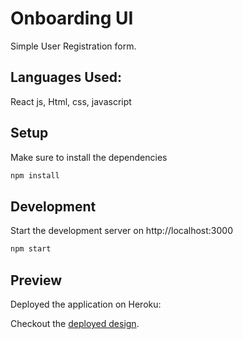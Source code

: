 # Onboarding UI 
Simple User Registration form.

## Languages Used:
React js, Html, css, javascript

## Setup

Make sure to install the dependencies

```bash
npm install
```

## Development

Start the development server on http://localhost:3000

```bash
npm start
```

## Preview

Deployed the application on Heroku:

Checkout the [deployed design](https://onboarding-user-ui.herokuapp.com/).

